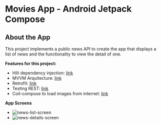 
# Movies App - Android Jetpack Compose

## About the App
This project implements a public news API to create the app that displays a list of news and the functionality to view the detail of one.

**Features for this project:**
- Hilt dependency injection: [link](https://developer.android.com/training/dependency-injection/hilt-android?hl=es-419)
- MVVM Arquitecture: [link](https://developer.android.com/jetpack/guide?gclid=CjwKCAjw9uKIBhA8EiwAYPUS3FmUsPO9L0Fgzadlxdz3Ynxq_FJQNQXopR97RqmRo07gJcxzAJx10hoCtN0QAvD_BwE&gclsrc=aw.ds)
- Retrofit: [link](https://square.github.io/retrofit/)
- Testing REST: [link](https://github.com/square/okhttp/tree/master/mockwebserver)
- Coil-compose to load images from internet: [link](https://coil-kt.github.io/coil/compose/)

**App Screens**
- ![news-list-screen](https://i.postimg.cc/Pq1b2wtb/Captura-de-Pantalla-2021-08-15-a-la-s-17-04-19.png)
- ![news-details-screen](https://i.postimg.cc/YC5f63wq/Captura-de-Pantalla-2021-08-15-a-la-s-17-04-47.png)

